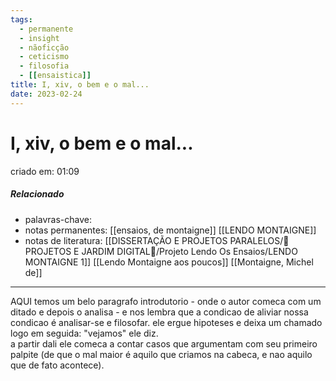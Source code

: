 ```yaml
---
tags:
  - permanente
  - insight
  - nãoficção
  - ceticismo
  - filosofia
  - [[ensaistica]]
title: I, xiv, o bem e o mal...
date: 2023-02-24
---
```


# I, xiv, o bem e o mal...

criado em: 01:09

##### Relacionado

- palavras-chave:
- notas permanentes: [[ensaios, de montaigne]] [[LENDO MONTAIGNE]]
- notas de literatura: [[DISSERTAÇÃO E PROJETOS PARALELOS/🏡 PROJETOS E JARDIM DIGITAL🌱/Projeto Lendo Os Ensaios/LENDO MONTAIGNE 1]] [[Lendo Montaigne aos poucos]] [[Montaigne, Michel de]]

---

AQUI temos um belo paragrafo introdutorio - onde o autor comeca com um ditado e depois o analisa - e nos lembra que a condicao de aliviar nossa condicao é analisar-se e filosofar. ele ergue hipoteses e deixa um chamado logo em seguida: "vejamos" ele diz.  
a partir dali ele comeca a contar casos que argumentam com seu primeiro palpite (de que o mal maior é aquilo que criamos na cabeca, e nao aquilo que de fato acontece).
